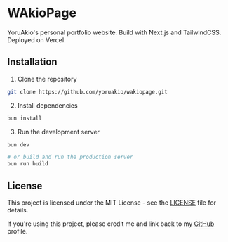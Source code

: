 # WAkioPage

YoruAkio's personal portfolio website. Build with Next.js and TailwindCSS. Deployed on Vercel.

## Installation

1. Clone the repository
```bash
git clone https://github.com/yoruakio/wakiopage.git
```

2. Install dependencies
```bash
bun install
```

3. Run the development server
```bash
bun dev

# or build and run the production server
bun run build
```

## License

This project is licensed under the MIT License - see the [LICENSE](LICENSE) file for details.

If you're using this project, please credit me and link back to my [GitHub](https://github.com/yoruakio) profile.
